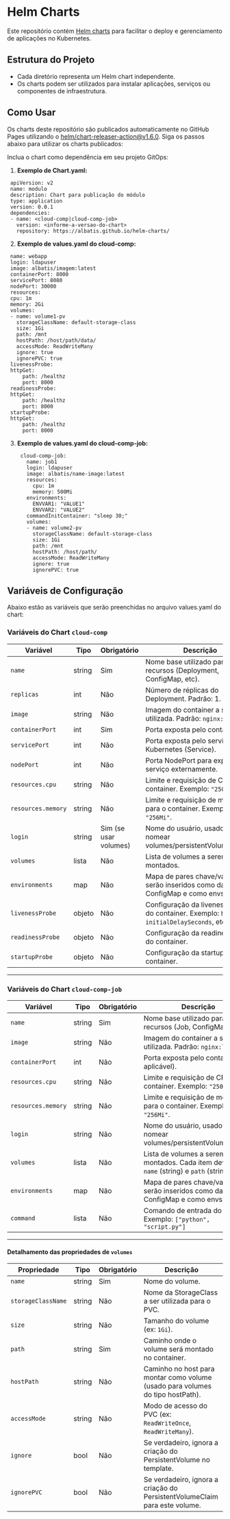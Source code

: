 # Helm Charts

Este repositório contém [Helm charts](https://helm.sh/) para facilitar o deploy e gerenciamento de aplicações no Kubernetes.

## Estrutura do Projeto

- Cada diretório representa um Helm chart independente.
- Os charts podem ser utilizados para instalar aplicações, serviços ou componentes de infraestrutura.


## Como Usar

Os charts deste repositório são publicados automaticamente no GitHub Pages utilizando o [helm/chart-releaser-action@v1.6.0](https://github.com/helm/chart-releaser-action). Siga os passos abaixo para utilizar os charts publicados:

Inclua o chart como dependência em seu projeto GitOps:
   
   1. **Exemplo de Chart.yaml:**
   ```
    apiVersion: v2
    name: modulo
    description: Chart para publicação do módulo
    type: application
    version: 0.0.1
    dependencies:
    - name: <cloud-comp|cloud-comp-job>
      version: <informe-a-versao-do-chart>
      repository: https://albatis.github.io/helm-charts/
   ```
    
   2. **Exemplo de values.yaml do cloud-comp:**
   ```
    name: webapp
    login: ldapuser
    image: albatis/imagem:latest
    containerPort: 8000
    servicePort: 8080
    nodePort: 30000
    resources:
    cpu: 1m
    memory: 2Gi
    volumes:
    - name: volume1-pv
      storageClassName: default-storage-class
      size: 1Gi
      path: /mnt
      hostPath: /host/path/data/
      accessMode: ReadWriteMany
      ignore: true
      ignorePVC: true
    livenessProbe:
    httpGet:
        path: /healthz
        port: 8000
    readinessProbe:
    httpGet:
        path: /healthz
        port: 8000
    startupProbe:
    httpGet:
        path: /healthz
        port: 8000
   ```

3. **Exemplo de values.yaml do cloud-comp-job:**
   ```
    cloud-comp-job:
      name: job1
      login: ldapuser
      image: albatis/name-image:latest
      resources:
        cpu: 1m
        memory: 500Mi
      environments:
        ENVVAR1: "VALUE1"
        ENVVAR2: "VALUE2"
      commandInitContainer: "sleep 30;"
      volumes:
      - name: volume2-pv
        storageClassName: default-storage-class
        size: 1Gi
        path: /mnt
        hostPath: /host/path/
        accessMode: ReadWriteMany
        ignore: true
        ignorePVC: true
   ```

## Variáveis de Configuração

Abaixo estão as variáveis que serão preenchidas no arquivo values.yaml do chart:


### Variáveis do Chart `cloud-comp`

| Variável           | Tipo     | Obrigatório | Descrição                                                                                   |
|--------------------|----------|-------------|---------------------------------------------------------------------------------------------|
| `name`             | string   | Sim         | Nome base utilizado para nomear recursos (Deployment, ConfigMap, etc).                      |
| `replicas`         | int      | Não         | Número de réplicas do Deployment. Padrão: 1.                                                |
| `image`            | string   | Não         | Imagem do container a ser utilizada. Padrão: `nginx:latest`.                                |
| `containerPort`    | int      | Sim         | Porta exposta pelo container.                                                               |
| `servicePort`      | int      | Não         | Porta exposta pelo serviço Kubernetes (Service).                                            |
| `nodePort`         | int      | Não         | Porta NodePort para expor o serviço externamente.                                           |
| `resources.cpu`    | string   | Não         | Limite e requisição de CPU para o container. Exemplo: `"250m"`.                             |
| `resources.memory` | string   | Não         | Limite e requisição de memória para o container. Exemplo: `"256Mi"`.                        |
| `login`            | string   | Sim (se usar volumes) | Nome do usuário, usado para nomear volumes/persistentVolumeClaims.                |
| `volumes`          | lista    | Não         | Lista de volumes a serem montados.                                                          |
| `environments`     | map      | Não         | Mapa de pares chave/valor que serão inseridos como dados no ConfigMap e como envs no pod.   |
| `livenessProbe`    | objeto   | Não         | Configuração da livenessProbe do container. Exemplo: `httpGet`, `initialDelaySeconds`, etc. |
| `readinessProbe`   | objeto   | Não         | Configuração da readinessProbe do container.                                                |
| `startupProbe`     | objeto   | Não         | Configuração da startupProbe do container.                                                  |

---

### Variáveis do Chart `cloud-comp-job`

| Variável           | Tipo     | Obrigatório | Descrição                                                                                   |
|--------------------|----------|-------------|---------------------------------------------------------------------------------------------|
| `name`             | string   | Sim         | Nome base utilizado para nomear recursos (Job, ConfigMap, etc).                             |
| `image`            | string   | Não         | Imagem do container a ser utilizada. Padrão: `nginx:latest`.                                |
| `containerPort`    | int      | Não         | Porta exposta pelo container (se aplicável).                                                |
| `resources.cpu`    | string   | Não         | Limite e requisição de CPU para o container. Exemplo: `"250m"`.                             |
| `resources.memory` | string   | Não         | Limite e requisição de memória para o container. Exemplo: `"256Mi"`.                        |
| `login`            | string   | Não         | Nome do usuário, usado para nomear volumes/persistentVolumeClaims.                          |
| `volumes`          | lista    | Não         | Lista de volumes a serem montados. Cada item deve conter `name` (string) e `path` (string). |
| `environments`     | map      | Não         | Mapa de pares chave/valor que serão inseridos como dados no ConfigMap e como envs no pod.   |
| `command`          | lista    | Não         | Comando de entrada do Job. Exemplo: `["python", "script.py"]`                               |
---

#### Detalhamento das propriedades de `volumes`

| Propriedade         | Tipo     | Obrigatório | Descrição                                                                                   |
|---------------------|----------|-------------|---------------------------------------------------------------------------------------------|
| `name`              | string   | Sim         | Nome do volume.                                                                             |
| `storageClassName`  | string   | Não         | Nome da StorageClass a ser utilizada para o PVC.                                            |
| `size`              | string   | Não         | Tamanho do volume (ex: `1Gi`).                                                              |
| `path`              | string   | Sim         | Caminho onde o volume será montado no container.                                            |
| `hostPath`          | string   | Não         | Caminho no host para montar como volume (usado para volumes do tipo hostPath).              |
| `accessMode`        | string   | Não         | Modo de acesso do PVC (ex: `ReadWriteOnce`, `ReadWriteMany`).                               |
| `ignore`            | bool     | Não         | Se verdadeiro, ignora a criação do PersistentVolume no template.                            |
| `ignorePVC`         | bool     | Não         | Se verdadeiro, ignora a criação do PersistentVolumeClaim para este volume.                  |
